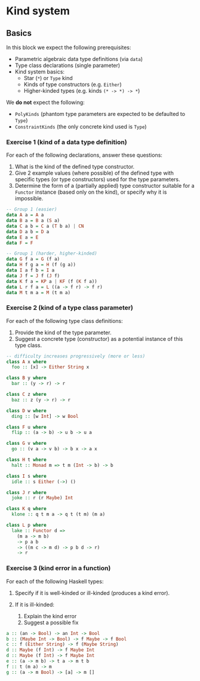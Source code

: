 # Kind system

## Basics

In this block we expect the following prerequisites:

- Parametric algebraic data type definitions (via `data`)
- Type class declarations (single parameter)
- Kind system basics:
  - Star (`*`) or `Type` kind
  - Kinds of type constructors (e.g. `Either`)
  - Higher-kinded types (e.g. kinds `(* -> *) -> *`)

We **do not** expect the following:

- `PolyKinds` (phantom type parameters are expected to be defaulted to `Type`)
- `ConstraintKinds` (the only concrete kind used is `Type`)

### Exercise 1 (kind of a data type definition)

For each of the following declarations, answer these questions:

1. What is the kind of the defined type constructor.
2. Give 2 example values (where possible)
  of the defined type with specific types
  (or type constructors) used for the type parameters.
3. Determine the form of a (partially applied) type constructor
  suitable for a `Functor` instance (based only on the kind),
  or specify why it is impossible.

```haskell
-- Group 1 (easier)
data A a = A a
data B a = B a (S a)
data C a b = C a (T b a) | CN
data D a b = D a
data E a = E
data F = F
```

```haskell
-- Group 1 (harder, higher-kinded)
data G f a = G (f a)
data H f g a = H (f (g a))
data I a f b = I a
data J f = J f (J f)
data K f a = KP a | KF (f (K f a))
data L r f a = L ((a -> f r) -> f r)
data M t m a = M (t m a)
```

### Exercise 2 (kind of a type class parameter)

For each of the following type class definitions:

1. Provide the kind of the type parameter.
2. Suggest a concrete type (constructor) as a potential instance of this type class.

```haskell
-- difficulty increases progressively (more or less)
class A x where
  foo :: [x] -> Either String x

class B y where
  bar :: (y -> r) -> r

class C z where
  baz :: z (y -> r) -> r

class D w where
  ding :: [w Int] -> w Bool

class F u where
  flip :: (a -> b) -> u b -> u a

class G v where
  go :: (v a -> v b) -> b x -> a x

class H t where
  halt :: Monad m => t m (Int -> b) -> b

class I s where
  idle :: s Either (->) ()

class J r where
  joke :: r (r Maybe) Int

class K q where
  klone :: q t m a -> q t (t m) (m a)

class L p where
  lake :: Functor d =>
    (m a -> m b)
    -> p a b
    -> ((m c -> m d) -> p b d -> r)
    -> r
```

### Exercise 3 (kind error in a function)

For each of the following Haskell types:

1. Specify if it is well-kinded or ill-kinded (produces a kind error).
2. If it is ill-kinded:

    1. Explain the kind error
    2. Suggest a possible fix

```haskell
a :: (an -> Bool) -> an Int -> Bool
b :: (Maybe Int -> Bool) -> f Maybe -> f Bool
c :: f (Either String) -> f (Maybe String)
d :: Maybe (f Int) -> f Maybe Int
d :: Maybe (f Int) -> f Maybe Int
e :: (a -> m b) -> t a -> m t b
f :: t (m a) -> m
g :: (a -> m Bool) -> [a] -> m []
```